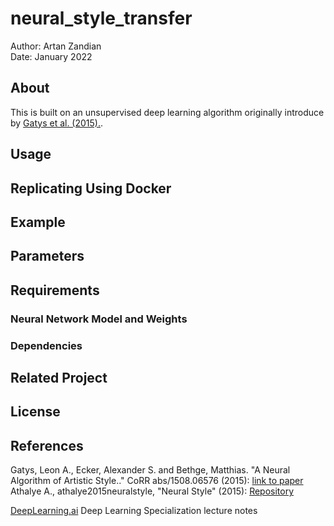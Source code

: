 # neural_style_transfer
Author: Artan Zandian  
Date: January 2022

## About
This is built on an unsupervised deep learning algorithm originally introduce by [Gatys et al. (2015).](https://arxiv.org/abs/1508.06576). 


## Usage




## Replicating Using Docker



## Example




## Parameters




## Requirements

### Neural Network Model and Weights



### Dependencies


## Related Project


## License



## References
Gatys, Leon A., Ecker, Alexander S. and Bethge, Matthias. "A Neural Algorithm of Artistic Style.." CoRR abs/1508.06576 (2015): [link to paper](https://arxiv.org/abs/1508.06576)    
Athalye A., athalye2015neuralstyle, "Neural Style" (2015): [Repository](https://github.com/anishathalye/neural-style)   

[DeepLearning.ai](https://www.deeplearning.ai/) Deep Learning Specialization lecture notes 
